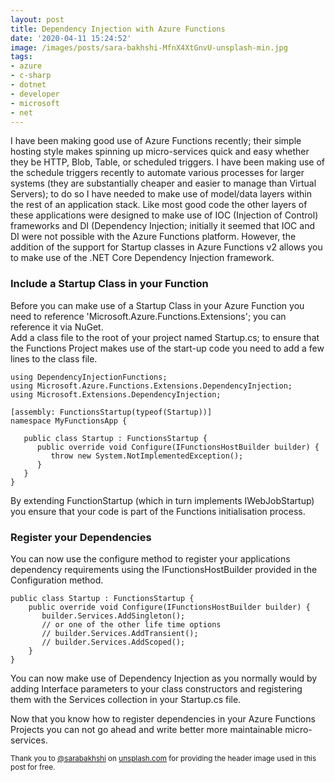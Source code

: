 ```yaml
---
layout: post
title: Dependency Injection with Azure Functions
date: '2020-04-11 15:24:52'
image: /images/posts/sara-bakhshi-MfnX4XtGnvU-unsplash-min.jpg
tags:
- azure
- c-sharp
- dotnet
- developer
- microsoft
- net
---
```


I have been making good use of Azure Functions recently; their simple hosting style makes spinning up micro-services quick and easy whether they be HTTP, Blob, Table, or scheduled triggers. I have been making use of the schedule triggers recently to automate various processes for larger systems (they are substantially cheaper and easier to manage than Virtual Servers); to do so I have needed to make use of model/data layers within the rest of an application stack. Like most good code the other layers of these applications were designed to make use of IOC (Injection of Control) frameworks and DI (Dependency Injection; initially it seemed that IOC and DI were not possible with the Azure Functions platform. However, the addition of the support for Startup classes in Azure Functions v2 allows you to make use of the .NET Core Dependency Injection framework.
<!--more-->
### Include a Startup Class in your Function

Before you can make use of a Startup Class in your Azure Function you need to reference 'Microsoft.Azure.Functions.Extensions'; you can reference it via NuGet.  
Add a class file to the root of your project named Startup.cs; to ensure that the Functions Project makes use of the start-up code you need to add a few lines to the class file.

<!--kg-card-begin: markdown-->

    using DependencyInjectionFunctions;
    using Microsoft.Azure.Functions.Extensions.DependencyInjection;
    using Microsoft.Extensions.DependencyInjection;
    
    [assembly: FunctionsStartup(typeof(Startup))]
    namespace MyFunctionsApp {
    
       public class Startup : FunctionsStartup {
          public override void Configure(IFunctionsHostBuilder builder) {
             throw new System.NotImplementedException();
          }
       }
    }

<!--kg-card-end: markdown-->

By extending FunctionStartup (which in turn implements IWebJobStartup) you ensure that your code is part of the Functions initialisation process.

### Register your Dependencies

You can now use the configure method to register your applications dependency requirements using the IFunctionsHostBuilder provided in the Configuration method.

<!--kg-card-begin: markdown-->

    public class Startup : FunctionsStartup {
        public override void Configure(IFunctionsHostBuilder builder) {
           builder.Services.AddSingleton();
           // or one of the other life time options
           // builder.Services.AddTransient();
           // builder.Services.AddScoped();
        }
    }

<!--kg-card-end: markdown-->

You can now make use of Dependency Injection as you normally would by adding Interface parameters to your class constructors and registering them with the Services collection in your Startup.cs file.

Now that you know how to register dependencies in your Azure Functions Projects you can not go ahead and write better more maintainable micro-services.

<!--kg-card-begin: markdown-->

<small>Thank you to <a href="https://unsplash.com/@sarabakhshi" target="_blank">@sarabakhshi</a> on <a href="https://unsplash.com/photos/MfnX4XtGnvU" target="_blank">unsplash.com</a> for providing the header image used in this post for free.</small>

<!--kg-card-end: markdown-->